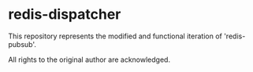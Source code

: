 # redis-dispatcher

This repository represents the modified and functional iteration of 'redis-pubsub'.

All rights to the original author are acknowledged.
